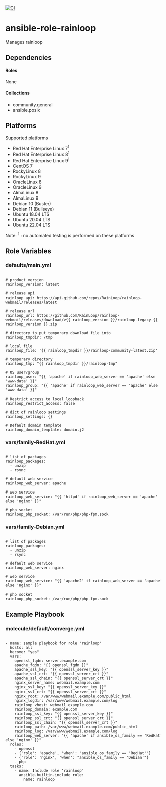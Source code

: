 [![CI](https://github.com/de-it-krachten/ansible-role-rainloop/workflows/CI/badge.svg?event=push)](https://github.com/de-it-krachten/ansible-role-rainloop/actions?query=workflow%3ACI)


# ansible-role-rainloop

Manages rainloop



## Dependencies

#### Roles
None

#### Collections
- community.general
- ansible.posix

## Platforms

Supported platforms

- Red Hat Enterprise Linux 7<sup>1</sup>
- Red Hat Enterprise Linux 8<sup>1</sup>
- Red Hat Enterprise Linux 9<sup>1</sup>
- CentOS 7
- RockyLinux 8
- RockyLinux 9
- OracleLinux 8
- OracleLinux 9
- AlmaLinux 8
- AlmaLinux 9
- Debian 10 (Buster)
- Debian 11 (Bullseye)
- Ubuntu 18.04 LTS
- Ubuntu 20.04 LTS
- Ubuntu 22.04 LTS

Note:
<sup>1</sup> : no automated testing is performed on these platforms

## Role Variables
### defaults/main.yml
<pre><code>
# product version
rainloop_version: latest

# release api
rainloop_api: https://api.github.com/repos/RainLoop/rainloop-webmail/releases/latest

# release url
rainloop_url: https://github.com/RainLoop/rainloop-webmail/releases/download/v{{ rainloop_version }}/rainloop-legacy-{{ rainloop_version }}.zip

# directory to put temporary download file into
rainloop_tmpdir: /tmp

# local file
rainloop_file: '{{ rainloop_tmpdir }}/rainloop-community-latest.zip'

# temporary directory
rainloop_tmp: "{{ rainloop_tmpdir }}/rainloop-tmp"

# OS user/group
rainloop_user: "{{ 'apache' if rainloop_web_server == 'apache' else 'www-data' }}"
rainloop_group: "{{ 'apache' if rainloop_web_server == 'apache' else 'www-data' }}"

# Restrict access to local loopback
rainloop_restrict_access: false

# dict of rainloop settings
rainloop_settings: {}

# Default domain template
rainloop_domain_template: domain.j2
</pre></code>


### vars/family-RedHat.yml
<pre><code>
# list of packages
rainloop_packages:
  - unzip
  - rsync

# default web service
rainloop_web_server: apache

# web service
rainloop_web_service: "{{ 'httpd' if rainloop_web_server == 'apache' else 'nginx' }}"

# php socket
rainloop_php_socket: /var/run/php/php-fpm.sock
</pre></code>

### vars/family-Debian.yml
<pre><code>
# list of packages
rainloop_packages:
  - unzip
  - rsync

# default web service
rainloop_web_server: nginx

# web service
rainloop_web_service: "{{ 'apache2' if rainloop_web_server == 'apache' else 'nginx' }}"

# php socket
rainloop_php_socket: /var/run/php/php-fpm.sock
</pre></code>



## Example Playbook
### molecule/default/converge.yml
<pre><code>
- name: sample playbook for role 'rainloop'
  hosts: all
  become: "yes"
  vars:
    openssl_fqdn: server.example.com
    apache_fqdn: "{{ openssl_fqdn }}"
    apache_ssl_key: "{{ openssl_server_key }}"
    apache_ssl_crt: "{{ openssl_server_crt }}"
    apache_ssl_chain: "{{ openssl_server_crt }}"
    nginx_server_name: webmail.example.com
    nginx_ssl_key: "{{ openssl_server_key }}"
    nginx_ssl_crt: "{{ openssl_server_crt }}"
    nginx_root: /var/www/webmail.example.com/public_html
    nginx_logdir: /var/www/webmail.example.com/log
    rainloop_vhost: webmail.example.com
    rainloop_domain: example.com
    rainloop_ssl_key: "{{ openssl_server_key }}"
    rainloop_ssl_crt: "{{ openssl_server_crt }}"
    rainloop_ssl_chain: "{{ openssl_server_crt }}"
    rainloop_path: /var/www/webmail.example.com/public_html
    rainloop_log: /var/www/webmail.example.com/log
    rainloop_web_server: "{{ 'apache' if ansible_os_family == 'RedHat' else 'nginx' }}"
  roles:
    - openssl
    - {'role': 'apache', 'when': "ansible_os_family == 'RedHat'"}
    - {'role': 'nginx', 'when': "ansible_os_family == 'Debian'"}
    - php
  tasks:
    - name: Include role 'rainloop'
      ansible.builtin.include_role:
        name: rainloop
</pre></code>
